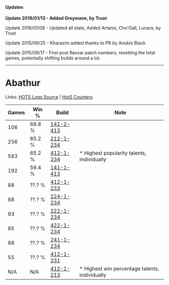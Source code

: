#### Updates
**Update 2016/01/13 - Added Greymane, by Trust**

Update 2016/01/08 - Updated all stats, Added Artanis, Cho'Gall, Lunara, by Trust

Update 2015/09/25 - Kharazim added thanks to PR by Anubis Black

Update 2015/09/17 - First post Rexxar patch numbers, resetting the total games, potentially shifting builds around a lot.

***

# Abathur

Links: [HOTS Logs Source](https://www.hotslogs.com/Sitewide/HeroDetails?Hero=Abathur) | [HotS Counters](http://hotscounters.com/#/hero/Abathur)

Games  | Win %  | Build     | Note
-----  | -----  | -----     | ----
106    | 69.8 % | [141-2-413](http://www.heroesfire.com/hots/talent-calculator/abathur#hYEz) | 
256    | 65.2 % | [212-1-234](http://www.heroesfire.com/hots/talent-calculator/abathur#kFII) | 
583    | 65.2 % | [412-1-234](http://www.heroesfire.com/hots/talent-calculator/abathur#rtaI) | * Highest popularity talents, individually
192    | 59.4 % | [141-1-413](http://www.heroesfire.com/hots/talent-calculator/abathur#hX_L) | 
88     | ??.? % | [412-1-233](http://www.heroesfire.com/hots/talent-calculator/abathur#rtaH) | 
88     | ??.? % | [224-1-234](http://www.heroesfire.com/hots/talent-calculator/abathur#kibI) | 
93     | ??.? % | [222-1-234](http://www.heroesfire.com/hots/talent-calculator/abathur#kdio) | 
85     | ??.? % | [422-1-234](http://www.heroesfire.com/hots/talent-calculator/abathur#sF-o) | 
88     | ??.? % | [241-1-234](http://www.heroesfire.com/hots/talent-calculator/abathur#lM5Y) | 
55     | ??.? % | [412-1-231](http://www.heroesfire.com/hots/talent-calculator/abathur#rtaF) | 
N/A    | N/A    | [412-1-213](http://www.heroesfire.com/hots/talent-calculator/abathur#rtZz) | * Highest win percentage talents, individually
